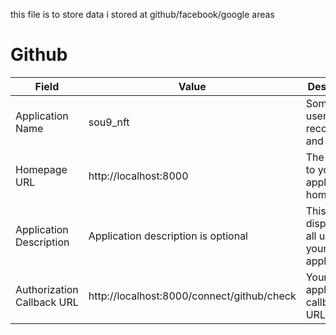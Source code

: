 this file is to store data i stored at github/facebook/google areas

# Github

| Field | Value | Description |
|-------|-------|-------------|
| Application Name | sou9_nft | Something users will recognize and trust |
| Homepage URL | http://localhost:8000 | The full URL to your application homepage |
| Application Description | Application description is optional | This is displayed to all users of your application |
| Authorization Callback URL | http://localhost:8000/connect/github/check | Your application's callback URL |